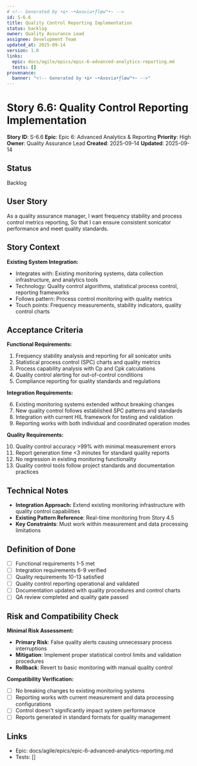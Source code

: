 ```yaml
---
# <!-- Generated by •∆• ~•Axovia•ƒløw™•~ -->
id: S-6.6
title: Quality Control Reporting Implementation
status: backlog
owner: Quality Assurance Lead
assignee: Development Team
updated_at: 2025-09-14
version: 1.0
links:
  epic: docs/agile/epics/epic-6-advanced-analytics-reporting.md
  tests: []
provenance:
  banner: "<!-- Generated by •∆• ~•Axovia•ƒløw™•~ -->"
---
```

# Story 6.6: Quality Control Reporting Implementation
<!-- Generated by •∆• ~•Axovia•ƒløw™•~ -->

**Story ID**: S-6.6
**Epic**: Epic 6: Advanced Analytics & Reporting
**Priority**: High
**Owner**: Quality Assurance Lead
**Created**: 2025-09-14
**Updated**: 2025-09-14

## Status

Backlog

## User Story

As a quality assurance manager,
I want frequency stability and process control metrics reporting,
So that I can ensure consistent sonicator performance and meet quality standards.

## Story Context

**Existing System Integration:**

- Integrates with: Existing monitoring systems, data collection infrastructure, and analytics tools
- Technology: Quality control algorithms, statistical process control, reporting frameworks
- Follows pattern: Process control monitoring with quality metrics
- Touch points: Frequency measurements, stability indicators, quality control charts

## Acceptance Criteria

**Functional Requirements:**

1. Frequency stability analysis and reporting for all sonicator units
2. Statistical process control (SPC) charts and quality metrics
3. Process capability analysis with Cp and Cpk calculations
4. Quality control alerting for out-of-control conditions
5. Compliance reporting for quality standards and regulations

**Integration Requirements:**

6. Existing monitoring systems extended without breaking changes
7. New quality control follows established SPC patterns and standards
8. Integration with current HIL framework for testing and validation
9. Reporting works with both individual and coordinated operation modes

**Quality Requirements:**

10. Quality control accuracy >99% with minimal measurement errors
11. Report generation time <3 minutes for standard quality reports
12. No regression in existing monitoring functionality
13. Quality control tools follow project standards and documentation practices

## Technical Notes

- **Integration Approach:** Extend existing monitoring infrastructure with quality control capabilities
- **Existing Pattern Reference**: Real-time monitoring from Story 4.5
- **Key Constraints**: Must work within measurement and data processing limitations

## Definition of Done

- [ ] Functional requirements 1-5 met
- [ ] Integration requirements 6-9 verified
- [ ] Quality requirements 10-13 satisfied
- [ ] Quality control reporting operational and validated
- [ ] Documentation updated with quality procedures and control charts
- [ ] QA review completed and quality gate passed

## Risk and Compatibility Check

**Minimal Risk Assessment:**

- **Primary Risk**: False quality alerts causing unnecessary process interruptions
- **Mitigation**: Implement proper statistical control limits and validation procedures
- **Rollback**: Revert to basic monitoring with manual quality control

**Compatibility Verification:**

- [ ] No breaking changes to existing monitoring systems
- [ ] Reporting works with current measurement and data processing configurations
- [ ] Control doesn't significantly impact system performance
- [ ] Reports generated in standard formats for quality management

## Links

- Epic: docs/agile/epics/epic-6-advanced-analytics-reporting.md
- Tests: []
